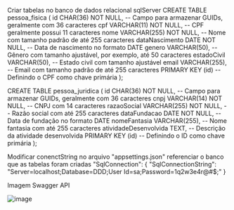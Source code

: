 Criar tabelas no banco de dados relacional sqlServer 
CREATE TABLE pessoa_fisica (
	id CHAR(36) NOT NULL, -- Campo para armazenar GUIDs, geralmente com 36 caracteres
    cpf VARCHAR(11) NOT NULL, -- CPF geralmente possui 11 caracteres
    nome VARCHAR(255) NOT NULL, -- Nome com tamanho padrão de até 255 caracteres
    dataNascimento DATE NOT NULL, -- Data de nascimento no formato DATE
    genero VARCHAR(50), -- Gênero com tamanho ajustável, por exemplo, até 50 caracteres
    estadoCivil VARCHAR(50), -- Estado civil com tamanho ajustável
    email VARCHAR(255), -- Email com tamanho padrão de até 255 caracteres
    PRIMARY KEY (id) -- Definindo o CPF como chave primária
);

CREATE TABLE pessoa_juridica (
    id CHAR(36) NOT NULL, -- Campo para armazenar GUIDs, geralmente com 36 caracteres
    cnpj VARCHAR(14) NOT NULL, -- CNPJ com 14 caracteres
    razaoSocial VARCHAR(255) NOT NULL, -- Razão social com até 255 caracteres
    dataFundacao DATE NOT NULL, -- Data de fundação no formato DATE
    nomeFantasia VARCHAR(255), -- Nome fantasia com até 255 caracteres
    atividadeDesenvolvida TEXT, -- Descrição da atividade desenvolvida
    PRIMARY KEY (id) -- Definindo o ID como chave primária
);

Modificar conenctString no arquivo "appsettings.json" referenciar o banco que as tabelas foram criadas
 "SqlConnection": {
   "SqlConnectionString": "Server=localhost;Database=DDD;User Id=sa;Password=1q2w3e4r@#$;"
 }

Imagem Swagger API

![image](https://github.com/user-attachments/assets/dc47aa39-3984-4ba3-ae84-6a3f8721957e)
